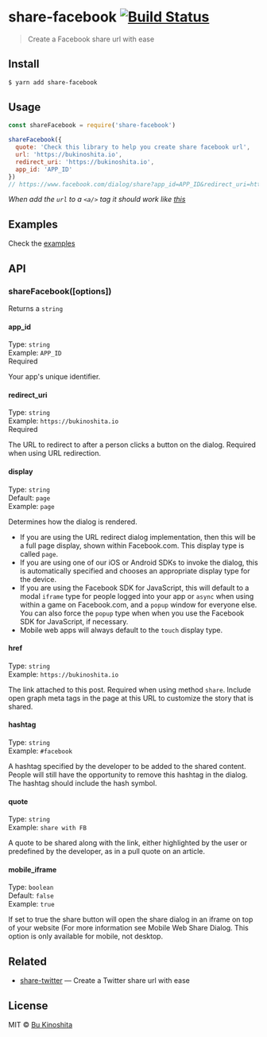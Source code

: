 # share-facebook [![Build Status](https://travis-ci.org/bukinoshita/share-facebook.svg?branch=master)](https://travis-ci.org/bukinoshita/share-facebook)

> Create a Facebook share url with ease


## Install

```bash
$ yarn add share-facebook
```


## Usage

```js
const shareFacebook = require('share-facebook')

shareFacebook({
  quote: 'Check this library to help you create share facebook url',
  url: 'https://bukinoshita.io',
  redirect_uri: 'https://bukinoshita.io',
  app_id: 'APP_ID'
})
// https://www.facebook.com/dialog/share?app_id=APP_ID&redirect_uri=https://bukinoshita.io&display=page&quote=Check%20this%20library%20to%20help%20you%20create%20share%20facebook%20url
```

_When add the `url` to a `<a/>` tag it should work like [this](https://www.facebook.com/dialog/share?app_id=145634995501895&redirect_uri=https%3A%2F%2Fdevelopers.facebook.com%2Ftools%2Fexplorer&display=page&href=https%3A%2F%2Fdevelopers.facebook.com%2Fdocs%2F&quote=Sharing%20with%20FB&quote=Sharing%20with%20FB)_


## Examples

Check the [examples](https://github.com/bukinoshita/share-facebook/blob/master/examples)


## API

### shareFacebook([options])

Returns a `string`

#### app_id

Type: `string`<br/>
Example: `APP_ID`<br/>
Required

Your app's unique identifier.

#### redirect_uri

Type: `string`<br/>
Example: `https://bukinoshita.io`<br/>
Required

The URL to redirect to after a person clicks a button on the dialog. Required when using URL redirection.

#### display

Type: `string`<br/>
Default: `page`<br/>
Example: `page`

Determines how the dialog is rendered.

- If you are using the URL redirect dialog implementation, then this will be a full page display, shown within Facebook.com. This display type is called `page`.
- If you are using one of our iOS or Android SDKs to invoke the dialog, this is automatically specified and chooses an appropriate display type for the device.
- If you are using the Facebook SDK for JavaScript, this will default to a modal `iframe` type for people logged into your app or `async` when using within a game on Facebook.com, and a `popup` window for everyone else. You can also force the `popup` type when when you use the Facebook SDK for JavaScript, if necessary.
- Mobile web apps will always default to the `touch` display type.


#### href

Type: `string`<br/>
Example: `https://bukinoshita.io`

The link attached to this post. Required when using method `share`. Include open graph meta tags in the page at this URL to customize the story that is shared.

#### hashtag

Type: `string`<br/>
Example: `#facebook`

A hashtag specified by the developer to be added to the shared content. People will still have the opportunity to remove this hashtag in the dialog. The hashtag should include the hash symbol.

#### quote

Type: `string`<br/>
Example: `share with FB`

A quote to be shared along with the link, either highlighted by the user or predefined by the developer, as in a pull quote on an article.

#### mobile_iframe

Type: `boolean`<br/>
Default: `false`<br/>
Example: `true`

If set to true the share button will open the share dialog in an iframe on top of your website (For more information see Mobile Web Share Dialog. This option is only available for mobile, not desktop.


## Related

- [share-twitter](https://github.com/bukinoshita/share-twitter) — Create a Twitter share url with ease


## License

MIT © [Bu Kinoshita](https://bukinoshita.io)
